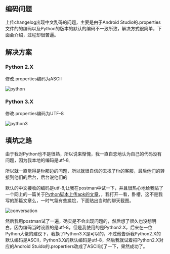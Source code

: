 ## 编码问题

上传changelog出现中文乱码的问题，主要是由于Android Studio的.properties文件的的编码以及Python的版本的默认的编码不一致所致，解决方式很简单，下面会介绍，过程却很苦逼。

## 解决方案

### Python 2.X

修改.properties编码为ASCII

![python](http://orbm62bsw.bkt.clouddn.com/python.png)


 ### Python 3.X

 修改.properties编码为UTF-8

![python3](http://orbm62bsw.bkt.clouddn.com/python3.png)




## 填坑之路

由于我对Python也不是很熟，所以说来惭愧，我一直自恋地认为自己的代码没有问题，因为我本地的编码是utf-8,

所以就一直觉得是fir那边的问题，所以就很自信的去找了fir的客服，最后他们的转接到他们的后台，后台说他们的

默认的中文接收的编码是utf-8,让我在postman中试一下，并且很热心地给我贴了一个网上的一篇关于[Python脚本上传apk的文章](https://www.dengxiangxing.com/post/51421)，，我打开一看，卧槽，这不是我写的那篇文章么，一时气氛有些尴尬，下面贴出当时的聊天截图。

![conversation](http://orbm62bsw.bkt.clouddn.com/conversation.png)


然后我用postman试了一遍，确实是不会出现问题的，然后想了很久也没想明白，因为编码当时设置的是utf-8，但是我使用的是Python2.X，后来在一位Python大佬的建议下，我换了Python3.X是可以的，不过他告诉我Python2.X的默认编码是ASCII，Python3.X的默认编码是utf-8，然后我就试着把Python2.X对应的Android Stuido的.propertiers改成了ASCII试了一下，果然成功了。
